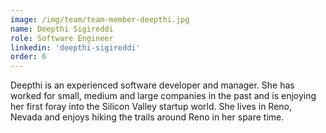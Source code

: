 ```yaml
---
image: /img/team/team-member-deepthi.jpg
name: Deepthi Sigireddi
role: Software Engineer
linkedin: 'deepthi-sigireddi'
order: 6
---
```


Deepthi is an experienced software developer and manager. She has worked for small, medium and large companies in the past and is enjoying her first foray into the Silicon Valley startup world. She lives in Reno, Nevada and enjoys hiking the trails around Reno in her spare time.
